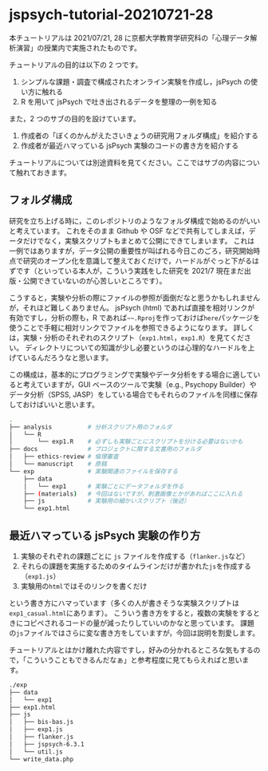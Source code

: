 # jspsych-tutorial-20210721-28

本チュートリアルは 2021/07/21, 28 に京都大学教育学研究科の「心理データ解析演習」の授業内で実施されたものです。

チュートリアルの目的は以下の 2 つです。

1. シンプルな課題・調査で構成されたオンライン実験を作成し，jsPsych の使い方に触れる
1. R を用いて jsPsych で吐き出されるデータを整理の一例を知る

また，2 つのサブの目的を設けています。

1. 作成者の「ぼくのかんがえたさいきょうの研究用フォルダ構成」を紹介する
1. 作成者が最近ハマっている jsPsych 実験のコードの書き方を紹介する

チュートリアルについては別途資料を見てください。ここではサブの内容について触れておきます。

## フォルダ構成

研究を立ち上げる時に，このレポジトリのようなフォルダ構成で始めるのがいいと考えています。
これをそのまま Github や OSF などで共有してしまえば，データだけでなく，実験スクリプトもまとめて公開にできてしまいます。
これは一例ではありますが，データ公開の重要性が叫ばれる今日このごろ，研究開始時点で研究のオープン化を意識して整えておくだけで，ハードルがぐっと下がるはずです（といっている本人が，こういう実践をした研究を 2021/7 現在まだ出版・公開できていないのが心苦しいところです）。

こうすると，実験や分析の際にファイルの参照が面倒だなと思うかもしれませんが，それほど難しくありません。
jsPsych (html) であれば直接を相対リンクが有効ですし，分析の際も，R であれば`~~.Rproj`を作っておけば`here`パッケージを使うことで手軽に相対リンクでファイルを参照できるようになります。
詳しくは，実験・分析のそれぞれのスクリプト（`exp1.html`，`exp1.R`）を見てください。
ディレクトリについての知識が少し必要というのは心理的なハードルを上げているんだろうなと思います。

この構成は，基本的にプログラミングで実験やデータ分析をする場合に適していると考えていますが，GUI ベースのツールで実験（e.g., Psychopy Builder）やデータ分析（SPSS, JASP）をしている場合でもそれらのファイルを同様に保存しておけばいいと思います。

```sh
.
├── analysis          # 分析スクリプト用のフォルダ
│   └── R
│       └── exp1.R    # 必ずしも実験ごとにスクリプトを分ける必要はないかも
├── docs              # プロジェクトに関する文書用のフォルダ
│   ├── ethics-review # 倫理審査
│   └── manuscript    # 原稿
└── exp               # 実験関連のファイルを保存する
    ├── data
    │   └── exp1      # 実験ごとにデータフォルダを作る
    ├── (materials)   # 今回はないですが，刺激画像とかがあればここに入れる
    ├── js            # 実験用の細かいスクリプト（後述）
    └── exp1.html
```

## 最近ハマっている jsPsych 実験の作り方

1. 実験のそれぞれの課題ごとに `js` ファイルを作成する（`flanker.js`など）
1. それらの課題を実施するためのタイムラインだけが書かれた`js`を作成する（`exp1.js`）
1. 実験用の`html`ではそのリンクを書くだけ

という書き方にハマっています（多くの人が書きそうな実験スクリプトは`exp1_casual.html`にあります）。
こういう書き方をすると，複数の実験をするときにコピペされるコードの量が減ったりしていいのかなと思っています。
課題の`js`ファイルではさらに変な書き方をしていますが，今回は説明を割愛します。

チュートリアルとはかけ離れた内容ですし，好みの分かれるところな気もするので，「こういうこともできるんだなぁ」と参考程度に見てもらえればと思います。

```sh
./exp
├── data
│   └── exp1
├── exp1.html
├── js
│   ├── bis-bas.js
│   ├── exp1.js
│   ├── flanker.js
│   ├── jspsych-6.3.1
│   └── util.js
└── write_data.php
```
